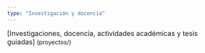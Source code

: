 ```yaml
---
type: "Investigación y docencia"
---
```


<i class="fa fa-line-chart fa-1.5x" style="color: DARKGRAY;"></i> <FONT SIZE=3>[Investigaciones, docencia, actividades académicas y tesis guiadas]</font> (proyectos/)


